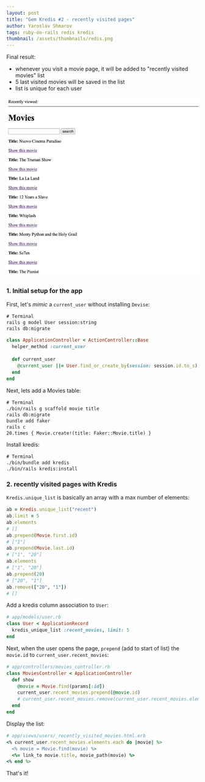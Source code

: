 ```yaml
---
layout: post
title: "Gem Kredis #2 - recently visited pages"
author: Yaroslav Shmarov
tags: ruby-on-rails redis kredis
thumbnail: /assets/thumbnails/redis.png
---
```


Final result:
* whenever you visit a movie page, it will be added to "recently visited movies" list
* 5 last visited movies will be saved in the list
* list is unique for each user

![kredis-recently-viewed.gif](/assets/images/kredis-recently-viewed.gif)

### 1. Initial setup for the app

First, let's *mimic* a `current_user` without installing `Devise`:

```shell
# Terminal
rails g model User session:string
rails db:migrate
```

```ruby
class ApplicationController < ActionController::Base
  helper_method :current_user

  def current_user    
    @current_user ||= User.find_or_create_by(session: session.id.to_s)
  end
end
```

Next, lets add a Movies table:

```shell
# Terminal
./bin/rails g scaffold movie title
rails db:migrate
bundle add faker
rails c
20.times { Movie.create!(title: Faker::Movie.title) }
```

Install kredis:

```shell
# Terminal
./bin/bundle add kredis
./bin/rails kredis:install
```

### 2. recently visited pages with Kredis

`Kredis.unique_list` is basically an array with a max number of elements:

```ruby
ab = Kredis.unique_list("recent")
ab.limit = 5
ab.elements
# []
ab.prepend(Movie.first.id)
# ["1"]
ab.prepend(Movie.last.id)
# ["1", "20"]
ab.elements
# ["1", "20"]
ab.prepend(20)
# ["20", "1"]
ab.remove(["20", "1"])
# []
```

Add a kredis column association to `User`:

```ruby
# app/models/user.rb
class User < ApplicationRecord
  kredis_unique_list :recent_movies, limit: 5
end
```

Next, when the user opens the page, `prepend` (add to start of list) the `movie.id` to `current_user.recent_movies`:

```ruby
# app/controllers/movies_controller.rb
class MoviesController < ApplicationController
  def show
    @movie = Movie.find(params[:id])
    current_user.recent_movies.prepend(@movie.id)
    # current_user.recent_movies.remove(current_user.recent_movies.elements) # clear array
  end
end
```

Display the list:

```ruby
# app/views/users/_recently_visited_movies.html.erb
<% current_user.recent_movies.elements.each do |movie| %>
  <% movie = Movie.find(movie) %>
  <%= link_to movie.title, movie_path(movie) %>
<% end %>
```

That's it!
